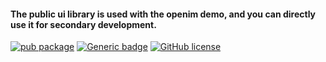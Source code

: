 
#### The public ui library is used with the openim demo, and you can directly use it for secondary development.

[![pub package](https://img.shields.io/pub/v/flutter_openim_widget.svg)](https://pub.flutter-io.cn/packages/flutter_openim_widget)
[![Generic badge](https://img.shields.io/badge/platform-android%20|%20ios%20-blue.svg)](https://pub.dev/packages/flutter_openim_widget)
[![GitHub license](https://img.shields.io/github/license/hrxiang/flutter_openim_widget)](https://github.com/hrxiang/flutter_openim_widget/blob/master/LICENSE)


